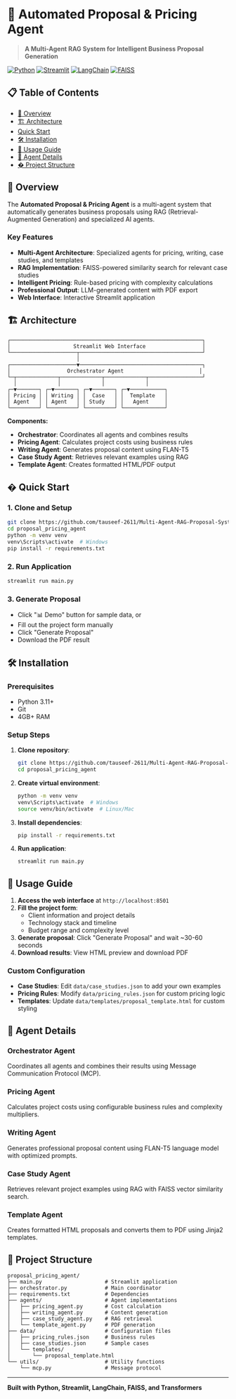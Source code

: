 # 🤖 Automated Proposal & Pricing Agent

> **A Multi-Agent RAG System for Intelligent Business Proposal Generation**

[![Python](https://img.shields.io/badge/Python-3.11+-blue.svg)](https://python.org)
[![Streamlit](https://img.shields.io/badge/Streamlit-1.28+-red.svg)](https://streamlit.io)
[![LangChain](https://img.shields.io/badge/LangChain-0.1+-green.svg)](https://langchain.com)
[![FAISS](https://img.shields.io/badge/FAISS-Vector%20Search-orange.svg)](https://faiss.ai)

## 📋 Table of Contents

- [🎯 Overview](#-overview)
- [🏗️ Architecture](#️-architecture)
- [ Quick Start](#-quick-start)
- [🛠️ Installation](#️-installation)
- [📖 Usage Guide](#-usage-guide)
- [🤖 Agent Details](#-agent-details)
- [� Project Structure](#-project-structure)

## 🎯 Overview

The **Automated Proposal & Pricing Agent** is a multi-agent system that automatically generates business proposals using RAG (Retrieval-Augmented Generation) and specialized AI agents.

### Key Features

- **Multi-Agent Architecture**: Specialized agents for pricing, writing, case studies, and templates
- **RAG Implementation**: FAISS-powered similarity search for relevant case studies
- **Intelligent Pricing**: Rule-based pricing with complexity calculations
- **Professional Output**: LLM-generated content with PDF export
- **Web Interface**: Interactive Streamlit application

## 🏗️ Architecture

```
┌─────────────────────────────────────────────────────────────┐
│                    Streamlit Web Interface                  │
└─────────────────────┬───────────────────────────────────────┘
                      │
┌─────────────────────▼───────────────────────────────────────┐
│                  Orchestrator Agent                        │
└─┬─────────────┬─────────────┬─────────────┬─────────────────┘
  │             │             │             │
┌─▼───────┐ ┌─▼───────┐ ┌─▼───────┐ ┌─▼───────────┐
│ Pricing │ │ Writing │ │  Case   │ │  Template   │
│ Agent   │ │ Agent   │ │ Study   │ │   Agent     │
└─────────┘ └─────────┘ └─────────┘ └─────────────┘
```

**Components:**
- **Orchestrator**: Coordinates all agents and combines results
- **Pricing Agent**: Calculates project costs using business rules
- **Writing Agent**: Generates proposal content using FLAN-T5
- **Case Study Agent**: Retrieves relevant examples using RAG
- **Template Agent**: Creates formatted HTML/PDF output

## � Quick Start

### 1. Clone and Setup
```bash
git clone https://github.com/tauseef-2611/Multi-Agent-RAG-Proposal-System.git
cd proposal_pricing_agent
python -m venv venv
venv\Scripts\activate  # Windows
pip install -r requirements.txt
```

### 2. Run Application
```bash
streamlit run main.py
```

### 3. Generate Proposal
- Click "📊 Demo" button for sample data, or
- Fill out the project form manually
- Click "Generate Proposal"
- Download the PDF result

## 🛠️ Installation

### Prerequisites
- Python 3.11+
- Git
- 4GB+ RAM

### Setup Steps
1. **Clone repository**: 
   ```bash
   git clone https://github.com/tauseef-2611/Multi-Agent-RAG-Proposal-System.git
   cd proposal_pricing_agent
   ```

2. **Create virtual environment**:
   ```bash
   python -m venv venv
   venv\Scripts\activate  # Windows
   source venv/bin/activate  # Linux/Mac
   ```

3. **Install dependencies**:
   ```bash
   pip install -r requirements.txt
   ```

4. **Run application**:
   ```bash
   streamlit run main.py
   ```

## 📖 Usage Guide

1. **Access the web interface** at `http://localhost:8501`
2. **Fill the project form**:
   - Client information and project details
   - Technology stack and timeline
   - Budget range and complexity level
3. **Generate proposal**: Click "Generate Proposal" and wait ~30-60 seconds
4. **Download results**: View HTML preview and download PDF

### Custom Configuration
- **Case Studies**: Edit `data/case_studies.json` to add your own examples
- **Pricing Rules**: Modify `data/pricing_rules.json` for custom pricing logic
- **Templates**: Update `data/templates/proposal_template.html` for custom styling

## 🤖 Agent Details

### Orchestrator Agent
Coordinates all agents and combines their results using Message Communication Protocol (MCP).

### Pricing Agent
Calculates project costs using configurable business rules and complexity multipliers.

### Writing Agent
Generates professional proposal content using FLAN-T5 language model with optimized prompts.

### Case Study Agent
Retrieves relevant project examples using RAG with FAISS vector similarity search.

### Template Agent
Creates formatted HTML proposals and converts them to PDF using Jinja2 templates.

## 📁 Project Structure

```
proposal_pricing_agent/
├── main.py                    # Streamlit application
├── orchestrator.py            # Main coordinator
├── requirements.txt           # Dependencies
├── agents/                    # Agent implementations
│   ├── pricing_agent.py       # Cost calculation
│   ├── writing_agent.py       # Content generation
│   ├── case_study_agent.py    # RAG retrieval
│   └── template_agent.py      # PDF generation
├── data/                      # Configuration files
│   ├── pricing_rules.json     # Business rules
│   ├── case_studies.json      # Sample cases
│   └── templates/
│       └── proposal_template.html
└── utils/                     # Utility functions
    └── mcp.py                 # Message protocol
```

---

**Built with Python, Streamlit, LangChain, FAISS, and Transformers**
